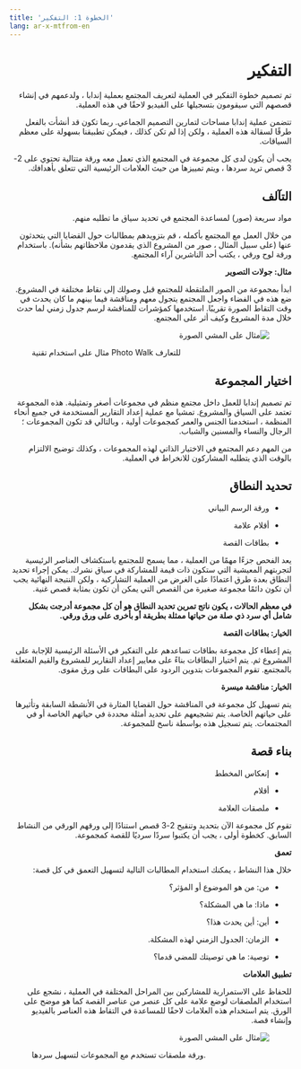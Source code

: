 ```yaml
---
title: 'الخطوة 1: التفكير'
lang: ar-x-mtfrom-en
---
```

<ReadTime/> 



<Steps :step="1"/> 


<h1 style=";text-align:right;direction:rtl"> التفكير </h1> 

<Leader> 

<p style=";text-align:right;direction:rtl"> تم تصميم خطوة التفكير في العملية لتعريف المجتمع بعملية إندابا ، ولدعمهم في إنشاء قصصهم التي سيقومون بتسجيلها على الفيديو لاحقًا في هذه العملية. </p> 

<p style=";text-align:right;direction:rtl"> تتضمن عملية إندابا مساحات لتمارين التصميم الجماعي. ربما تكون قد أنشأت بالفعل طرقًا لسقالة هذه العملية ، ولكن إذا لم تكن كذلك ، فيمكن تطبيقنا بسهولة على معظم السياقات. </p> 

</Leader> 

<Tip title="نتيجة الخطوة"> 

<p style=";text-align:right;direction:rtl"> يجب أن يكون لدى كل مجموعة في المجتمع الذي تعمل معه ورقة متتالية تحتوي على 2-3 قصص تريد سردها ، ويتم تمييزها من حيث العلامات الرئيسية التي تتعلق بأهدافك. </p> 

</Tip> 

<TimeGuide title="ساعة واحدة"> 

<h2 style=";text-align:right;direction:rtl"> التآلف </h2> 

</TimeGuide> 

<Materials title="المواد"> 

<p style=";text-align:right;direction:rtl"> مواد سريعة (صور) لمساعدة المجتمع في تحديد سياق ما تطلبه منهم. </p> 

</Materials> 

<Paper/> 

<p style=";text-align:right;direction:rtl"> من خلال العمل مع المجتمع بأكمله ، قم بتزويدهم بمطالبات حول القضايا التي يتحدثون عنها (على سبيل المثال ، صور من المشروع الذي يقدمون ملاحظاتهم بشأنه). باستخدام ورقة لوح ورقي ، يكتب أحد الناشرين آراء المجتمع. </p> 

<StepOptions title="الخيارات: التآلف"> 

<p style=";text-align:right;direction:rtl"> <strong>مثال: جولات التصوير</strong> </p> 

<p style=";text-align:right;direction:rtl"> ابدأ بمجموعة من الصور الملتقطة للمجتمع قبل وصولك إلى نقاط مختلفة في المشروع. ضع هذه في الفضاء واجعل المجتمع يتجول معهم ومناقشة فيما بينهم ما كان يحدث في وقت التقاط الصورة تقريبًا. استخدمها كمؤشرات للمناقشة لرسم جدول زمني لما حدث خلال مدة المشروع وكيف أثر على المجتمع. </p> 

<figure> 

<p style=";text-align:right;direction:rtl"><img src="/imgs/photowalk.jpg" alt="مثال على المشي الصورة"></p> 

<figcaption> مثال على استخدام تقنية Photo Walk للتعارف </figcaption> 
</figure> 

</StepOptions> 

<TimeGuide title="30 دقيقة"> 

<h2 style=";text-align:right;direction:rtl"> اختيار المجموعة </h2> 

</TimeGuide> 

<p style=";text-align:right;direction:rtl"> تم تصميم إندابا للعمل داخل مجتمع منظم في مجموعات أصغر وتمثيلية. هذه المجموعة تعتمد على السياق والمشروع. تمشيا مع عملية إعداد التقارير المستخدمة في جميع أنحاء المنظمة ، استخدمنا الجنس والعمر كمجموعات أولية ، وبالتالي قد تكون المجموعات ؛ الرجال والنساء والمسنين والشباب. </p> 

<p style=";text-align:right;direction:rtl"> من المهم دعم المجتمع في الاختيار الذاتي لهذه المجموعات ، وكذلك توضيح الالتزام بالوقت الذي يتطلبه المشاركون للانخراط في العملية. </p> 

<TimeGuide title="1-2 ساعة"> 

<h2 style=";text-align:right;direction:rtl"> تحديد النطاق </h2> 

</TimeGuide> 


<Materials title="المواد"> 

<ul style=";text-align:right;direction:rtl"><li style=";text-align:right;direction:rtl"> ورقة الرسم البياني </li></ul> 
<ul style=";text-align:right;direction:rtl"><li style=";text-align:right;direction:rtl"> أقلام علامة </li></ul> 
<ul style=";text-align:right;direction:rtl"><li style=";text-align:right;direction:rtl"> بطاقات القصة </li></ul> 

</Materials> 

<Paper/> 

<p style=";text-align:right;direction:rtl"> يعد الفحص جزءًا مهمًا من العملية ، مما يسمح للمجتمع باستكشاف العناصر الرئيسية لتجربتهم المعيشية التي ستكون ذات قيمة للمشاركة في سياق نشرك. يمكن إجراء تحديد النطاق بعدة طرق اعتمادًا على الغرض من العملية التشاركية ، ولكن النتيجة النهائية يجب أن تكون دائمًا مجموعة صغيرة من القصص التي يمكن أن تكون بمثابة قصص غنية. </p> 

<p style=";text-align:right;direction:rtl"> <strong>في معظم الحالات ، يكون ناتج تمرين تحديد النطاق هو أن كل مجموعة أدرجت بشكل شامل أي سرد ذي صلة من حياتها ممثلة بطريقة أو بأخرى على ورق ورقي.</strong> </p> 

<StepOptions title="الخيارات: تمرين تحديد النطاق"> 

<p style=";text-align:right;direction:rtl"> <strong>الخيار: بطاقات القصة</strong> </p> 

<p style=";text-align:right;direction:rtl"> يتم إعطاء كل مجموعة بطاقات تساعدهم على التفكير في الأسئلة الرئيسية للإجابة على المشروع ثم. يتم اختيار البطاقات بناءً على معايير إعداد التقارير للمشروع والقيم المتعلقة بالمجتمع. تقوم المجموعات بتدوين الردود على البطاقات على ورق مقوى. </p> 

<p style=";text-align:right;direction:rtl"> <strong>الخيار: مناقشة ميسرة</strong> </p> 

<p style=";text-align:right;direction:rtl"> يتم تسهيل كل مجموعة في المناقشة حول القضايا المثارة في الأنشطة السابقة وتأثيرها على حياتهم الخاصة. يتم تشجيعهم على تحديد أمثلة محددة في حياتهم الخاصة أو في المجتمعات. يتم تسجيل هذه بواسطة ناسخ للمجموعة. </p> 

</StepOptions> 

<TimeGuide title="1-2 ساعة"> 

<h2 style=";text-align:right;direction:rtl"> بناء قصة </h2> 

</TimeGuide> 

<Materials title="المواد"> 

<ul style=";text-align:right;direction:rtl"><li style=";text-align:right;direction:rtl"> إنعكاس المخطط </li></ul> 
<ul style=";text-align:right;direction:rtl"><li style=";text-align:right;direction:rtl"> أقلام </li></ul> 
<ul style=";text-align:right;direction:rtl"><li style=";text-align:right;direction:rtl"> ملصقات العلامة </li></ul> 

</Materials> 

<Paper/> 

<p style=";text-align:right;direction:rtl"> تقوم كل مجموعة الآن بتحديد وتنقيح 2-3 قصص استنادًا إلى ورقهم الورقي من النشاط السابق. كخطوة أولى ، يجب أن يكتبوا سردًا سرديًا للقصة كمجموعة. </p> 

<p style=";text-align:right;direction:rtl"> <strong>تعمق</strong> </p> 

<p style=";text-align:right;direction:rtl"> خلال هذا النشاط ، يمكنك استخدام المطالبات التالية لتسهيل التعمق في كل قصة: </p> 

<ul style=";text-align:right;direction:rtl"><li style=";text-align:right;direction:rtl"> من: من هو الموضوع أو المؤثر؟ </li></ul> 
<ul style=";text-align:right;direction:rtl"><li style=";text-align:right;direction:rtl"> ماذا: ما هي المشكلة؟ </li></ul> 
<ul style=";text-align:right;direction:rtl"><li style=";text-align:right;direction:rtl"> أين: أين يحدث هذا؟ </li></ul> 
<ul style=";text-align:right;direction:rtl"><li style=";text-align:right;direction:rtl"> الزمان: الجدول الزمني لهذه المشكلة. </li></ul> 
<ul style=";text-align:right;direction:rtl"><li style=";text-align:right;direction:rtl"> توصية: ما هي توصيتك للمضي قدما؟ </li></ul> 

<p style=";text-align:right;direction:rtl"> <strong>تطبيق العلامات</strong> </p> 

<p style=";text-align:right;direction:rtl"> للحفاظ على الاستمرارية للمشاركين بين المراحل المختلفة في العملية ، نشجع على استخدام <span class="code">الملصقات</span> لوضع علامة على كل عنصر من عناصر القصة كما هو موضح على الورق. يتم استخدام هذه العلامات لاحقًا للمساعدة في التقاط هذه العناصر بالفيديو وإنشاء قصة. </p> 

<figure> 

<p style=";text-align:right;direction:rtl"><img src="/imgs/stickers.jpg" alt="مثال على المشي الصورة"></p> 

<figcaption> ورقة ملصقات تستخدم مع المجموعات لتسهيل سردها. </figcaption> 
</figure> 
